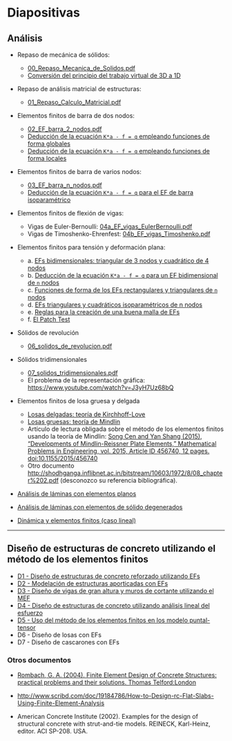 # Diapositivas

## Análisis
* Repaso de mecánica de sólidos:
  * [00_Repaso_Mecanica_de_Solidos.pdf](00_Repaso_Mecanica_de_Solidos.pdf)
  * [Conversión del principio del trabajo virtual de 3D a 1D](02_PTV_3D_a_1D.pdf)

* Repaso de análisis matricial de estructuras:
  * [01_Repaso_Calculo_Matricial.pdf](01_Repaso_Calculo_Matricial.pdf)

* Elementos finitos de barra de dos nodos:
  * [02_EF_barra_2_nodos.pdf](02_EF_barra_2_nodos.pdf)
  * [Deducción de la ecuación `K*a - f = q` empleando funciones de forma globales](02_EF_1d_globales.pdf)
  * [Deducción de la ecuación `K*a - f = q` empleando funciones de forma locales](02_EF_1d_locales.pdf)  

* Elementos finitos de barra de varios nodos:
  * [03_EF_barra_n_nodos.pdf](03_EF_barra_n_nodos.pdf)
  * [Deducción de la ecuación `K*a - f = q` para el EF de barra isoparamétrico](03_EF_1d_n_nodos_isoparametricos.pdf)

* Elementos finitos de flexión de vigas:
  * Vigas de Euler-Bernoulli: [04a_EF_vigas_EulerBernoulli.pdf](04a_EF_vigas_EulerBernoulli.pdf)
  * Vigas de Timoshenko-Ehrenfest: [04b_EF_vigas_Timoshenko.pdf](04b_EF_vigas_Timoshenko.pdf)

* Elementos finitos para tensión y deformación plana:
  * a. [EFs bidimensionales: triangular de 3 nodos y cuadrático de 4 nodos](05a_EF_2D_T3_y_Q4.pdf)
  * b. [Deducción de la ecuación `K*a - f = q` para un EF bidimensional de `n` nodos](05b_EF_2D_T3.pdf)
  * c. [Funciones de forma de los EFs rectangulares y triangulares de `n` nodos](05c_funciones_forma_EF_2D_Tn_Qn.pdf)
  * d. [EFs triangulares y cuadráticos isoparamétricos de n nodos](05d_EF_2D_Tn_Qn_isoparametrico.pdf)
  * e. [Reglas para la creación de una buena malla de EFs](05e_generando_una_buena_malla.pdf)
  * f. [El Patch Test](05f_El_Patch_Test.pdf)

* Sólidos de revolución
  * [06_solidos_de_revolucion.pdf](06_solidos_de_revolucion.pdf)

* Sólidos tridimensionales
  * [07_solidos_tridimensionales.pdf](07_solidos_tridimensionales.pdf)
  * El problema de la representación gráfica: https://www.youtube.com/watch?v=J3yH7Uz68bQ

* Elementos finitos de losa gruesa y delgada
  * [Losas delgadas: teoría de Kirchhoff-Love](08_Losas_delgadas_Kirchhoff_Love.pdf)
  * [Losas gruesas: teoría de Mindlin](09_Losas_gruesas_Reissner_Mindlin.pdf)
  * Artículo de lectura obligada sobre el método de los elementos finitos usando la teoría de Mindlin: [Song Cen and Yan Shang (2015), “Developments of Mindlin-Reissner Plate Elements,” Mathematical Problems in Engineering, vol. 2015, Article ID 456740, 12 pages. doi:10.1155/2015/456740](http://dx.doi.org/10.1155/2015/456740)
  * Otro documento http://shodhganga.inflibnet.ac.in/bitstream/10603/1972/8/08_chapter%202.pdf (desconozco su referencia bibliográfica).

* [Análisis de láminas con elementos planos](10_Laminas_con_elementos_planos.pdf)

* [Análisis de láminas con elementos de sólido degenerados](12_Laminas_con_elementos_de_solido_degenerados.pdf)

* [Dinámica y elementos finitos (caso lineal)](20_dinamica_y_elementos_finitos.pdf) 

---

## Diseño de estructuras de concreto utilizando el método de los elementos finitos
* [D1 - Diseño de estructuras de concreto reforzado utilizando EFs](D1_FE_design.pdf)
* [D2 - Modelación de estructuras aporticadas con EFs](D2_porticos.pdf)
* [D3 - Diseño de vigas de gran altura y muros de cortante utilizando el MEF](D3_vigas_altas.pdf)
* [D4 - Diseño de estructuras de concreto utilizando análisis lineal del esfuerzo](D4_disenio_con_analisis_elastico_lineal.pdf)
* [D5 - Uso del método de los elementos finitos en los modelo puntal-tensor](D5_metodo_puntal_tensor.pdf)
* D6 - Diseño de losas con EFs
* D7 - Diseño de cascarones con EFs

### Otros documentos
* [Rombach, G. A. (2004). Finite Element Design of Concrete Structures: practical problems and their solutions. Thomas Telford:London](https://www.scribd.com/document/367033645/Finite-element-Design-of-Concrete-Structures-Practical-problems-and-their-solutions-Second-edition-G-A-Rombach-University-of-Hamburg-Harburg-pd)
* http://www.scribd.com/doc/19184786/How-to-Design-rc-Flat-Slabs-Using-Finite-Element-Analysis

* American Concrete Institute (2002). Examples for the design of structural concrete with strut-and-tie models. REINECK, Karl-Heinz, editor. ACI SP-208. USA.
